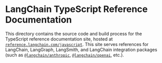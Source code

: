 # LangChain TypeScript Reference Documentation

This directory contains the source code and build process for the TypeScript reference documentation site, hosted at [`reference.langchain.com/javascript`](https://reference.langchain.com/javascript). This site serves references for LangChain, LangGraph, LangSmith, and LangChain integration packages (such as [`@langchain/anthropic`](https://npm.com/package/@langchain/anthropic), [`@langchain/openai`](https://npm.com/package/@langchain/openai), etc.).

